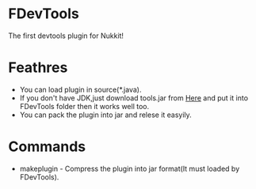 # FDevTools
The first devtools plugin for Nukkit!

# Feathres
* You can load plugin in source(*.java).
* If you don't have JDK,just download tools.jar from [Here](https://www.dropbox.com/s/vjvcebljpk6qlmj/tools.jar?dl=0) and put it into FDevTools folder then it works well too.
* You can pack the plugin into jar and relese it easyily.

# Commands
* makeplugin <PluginName> - Compress the plugin into jar format(It must loaded by FDevTools).
